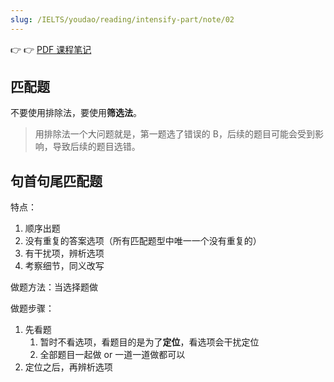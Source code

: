 ```yaml
---
slug: /IELTS/youdao/reading/intensify-part/note/02
---
```


👉 👉 [PDF 课程笔记](./阅读强化-2%20课程笔记.pdf)


## 匹配题

不要使用排除法，要使用**筛选法**。
> 用排除法一个大问题就是，第一题选了错误的 B，后续的题目可能会受到影响，导致后续的题目选错。


## 句首句尾匹配题

特点：
1. 顺序出题
2. 没有重复的答案选项（所有匹配题型中唯一一个没有重复的）
3. 有干扰项，辨析选项
4. 考察细节，同义改写

做题方法：当选择题做

做题步骤：
1. 先看题
   1. 暂时不看选项，看题目的是为了**定位**，看选项会干扰定位
   2. 全部题目一起做 or 一道一道做都可以
2. 定位之后，再辨析选项








